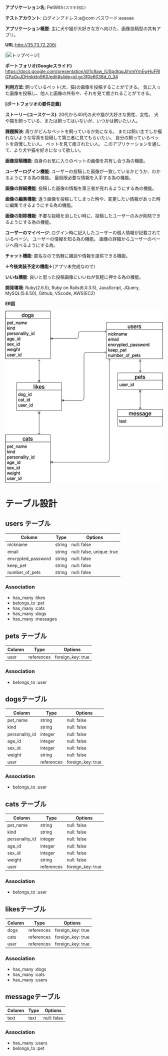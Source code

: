 **アプリケーション名**: PetWith`(スマホ対応)`
    
    
**テストアカウント**: ログインアドレス:a@com  パスワード:aaaaaa
  
    

**アプリケーション概要**: 主に犬や猫が大好きな方へ向けた、画像投稿型の共有アプリ。
  
    

**URL**:http://35.73.72.206/
  
    

[![トップページ](https://i.gyazo.com/d2278e48f3e722d662009e2aeb9c9f3f.gif)]

**ポートフォリオ(Googleスライド)**
https://docs.google.com/presentation/d/1c8aw_lUSpdtqgJjhrmYmEwHuFRlGPaGuJDHnkktn9K0/edit#slide=id.gc3f0e6038d_0_34
  
    

**利用方法**: 飼っているペット(犬、猫)の画像を投稿することができる。
            気に入った画像を投稿し、他人と画像の共有や、それを見て癒されることができる。
              
                

**[ポートフォリオの要件定義]**

**ストーリー(ユースケース)**:
20代から40代の犬や猫が大好きな男性、女性。
犬や猫を飼っている、または飼ってはいないが、いつかは飼いたい人。
  
    

**課題解決**:
周りがどんなペットを飼っているか気になる。
または飼い主でしか撮れないような写真を投稿して第三者に見てもらいたい。
自分の飼っているペットを自慢したい人。
ペットを見て癒されたい人。
このアプリケーションを通して、より犬や猫を好きになって欲しい。
  
    

**画像投稿機能**:
自身のお気に入りのペットの画像を共有し合う為の機能。
  
    

**ユーザーログイン機能**:
ユーザーの投稿した画像が一致しているかどうか、わかるようにする為の機能。
最低限必要な情報を入手する為の機能。
  
    

**画像の詳細機能**:
投稿した画像の情報を第三者が見れるようにする為の機能。
  
    

**画像の編集機能**:
違う画像を投稿してしまった時や、変更したい情報があった時に編集できるようにする為の機能。
  
    

**画像の削除機能**:
不要な投稿を消したい時に、投稿したユーザーのみが削除できるようにする為の機能。
  
    

**ユーザーのマイページ**:
ログイン時に記入したユーザーの個人情報が記載されているページ。
ユーザーの情報を知る為の機能。
画像の詳細からユーザーのページへ飛べるようにする為。
  
    

**チャット機能**:
匿名なので気軽に雑談や情報を提供できる機能。
  
    

**↓今後実装予定の機能↓**(アプリ未完成なので)
  

**いいね機能**:
良いと思った投稿画像にいいねが気軽に押せる為の機能。
  
    

**開発環境**:
Ruby(2.6.5), Ruby on Rails(6.0.3.5), JavaScript, JQuery, MySQL(5.6.50), Github, VScode, AWS(EC2)
  
    

**ER図**  
  
  
![ER図](test.png)
　　
  
    

# テーブル設計


## users テーブル

| Column             | Type       | Options                  |
| ------             | ------     | --------                 |
| nickname           | string     | null: false              |
| email              | string     | null: false, unique: true|
| encrypted_password | string     | null: false              |
| keep_pet           | string     | null: false              |
| number_of_pets     | string     | null: false              |


### Association

- has_many   :likes
- belongs_to :pet
- has_many   :cats
- has_many   :dogs
- has_many   :messages


## pets テーブル

| Column              | Type       | Options          |
| ------              | ------     | --------         |
| user                | references | foreign_key: true|


### Association

- belongs_to :user


##  dogsテーブル

| Column              | Type       | Options           |
| ------              | ---------- | --------          |
| pet_name            | string     | null: false       |
| kind                | string     | null: false       |
| personality_id      | integer    | null: false       |
| age_id              | integer    | null: false       |
| sex_id              | integer    | null: false       |
| weight              | string     | null: false       |
| user                | references | foreign_key: true |


### Association

- belongs_to :user


## cats テーブル

| Column              | Type       | Options           |
| ------              | ---------- | --------          |
| pet_name            | string     | null: false       |
| kind                | string     | null: false       |
| personality_id      | integer    | null: false       |
| age_id              | integer    | null: false       |
| sex_id              | integer    | null: false       |
| weight              | string     | null: false       |
| user                | references | foreign_key: true |



### Association

- belongs_to :user


##  likesテーブル

| Column          | Type       | Options           |
| ------          | ---------- | --------          |
| dogs            | references | foreign_key: true |
| cats            | references | foreign_key: true |
| user            | references | foreign_key: true |


### Association

- has_many :dogs
- has_many :cats
- has_many :users


##  messageテーブル

| Column       | Type       | Options           |
| ------       | ---------- | --------          |
| text         | text       | null: false       |


### Association

- has_many   :users
- belongs_to :pet